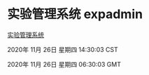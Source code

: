 # 实验管理系统 expadmin
[实验管理系统](http://59.174.25.228:56808/expadmin-782313d2-e1b1-4ea7-932e-3a55e6a1a4d0/)

2020年 11月 26日 星期四 14:30:03 CST

2020年 11月 26日 星期四 06:30:03 GMT
